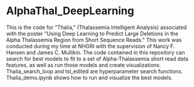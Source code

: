 # AlphaThal_DeepLearning
This is the code for "Thalia," (Thalassemia Intelligent Analysis) associated with the poster "Using Deep Learning to Predict Large Deletions in the Alpha Thalassemia Region from Short Sequence Reads." 
This work was conducted during my time at NHGRI with the supervision of Nancy F. Hansen and James C. Mullikin. The code contained in this repository can search for best models to fit to a set of Alpha-Thalassemia short read data features, as well as run those models and create visualizations. Thalia_search_loop and tsl_edited are hyperparameter search functions. Thalia_demo.ipynb shows how to run and visualize the best models.
